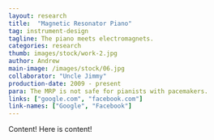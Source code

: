 ```yaml
---
layout: research
title:  "Magnetic Resonator Piano"
tag: instrument-design
tagline: The piano meets electromagnets.
categories: research
thumb: images/stock/work-2.jpg
author: Andrew
main-image: /images/stock/06.jpg
collaborator: "Uncle Jimmy"
production-date: 2009 - present
para: The MRP is not safe for pianists with pacemakers.
links: ["google.com", "facebook.com"]
link-names: ["Google", "Facebook"]
---
```


Content! Here is content!